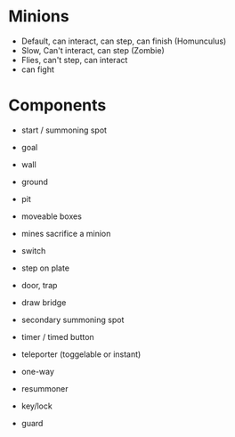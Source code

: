 # Minions

- Default, can interact, can step, can finish (Homunculus)
- Slow, Can't interact, can step (Zombie)
- Flies, can't step, can interact
- can fight

# Components

- start / summoning spot
- goal
- wall
- ground
- pit
- moveable boxes
- mines sacrifice a minion

- switch
- step on plate
- door, trap
- draw bridge
- secondary summoning spot
- timer / timed button
- teleporter (toggelable or instant)
- one-way
- resummoner
- key/lock
- guard
